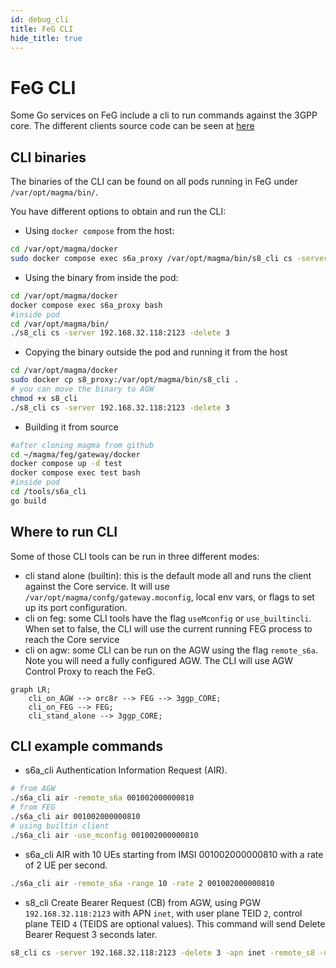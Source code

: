 ```yaml
---
id: debug_cli
title: FeG CLI
hide_title: true
---
```


# FeG CLI

Some Go services on FeG include a cli to run commands against the
3GPP core. The different clients source code can be seen at
[here](https://github.com/magma/magma/tree/master/feg/gateway/tools)

## CLI binaries

The binaries of the CLI can be found on all pods running in FeG under
`/var/opt/magma/bin/`.

You have different options to obtain and run the CLI:

- Using `docker compose` from the host:

```bash
cd /var/opt/magma/docker
sudo docker compose exec s6a_proxy /var/opt/magma/bin/s8_cli cs -server 192.168.32.118:2123 -delete 3
```

- Using the binary from inside the pod:

```bash
cd /var/opt/magma/docker
docker compose exec s6a_proxy bash
#inside pod
cd /var/opt/magma/bin/
./s8_cli cs -server 192.168.32.118:2123 -delete 3
```

- Copying the binary outside the pod and running it from the host

```bash
cd /var/opt/magma/docker
sudo docker cp s8_proxy:/var/opt/magma/bin/s8_cli .
# you can move the binary to AGW
chmod +x s8_cli
./s8_cli cs -server 192.168.32.118:2123 -delete 3
```

- Building it from source

```bash
#after cloning magma from github
cd ~/magma/feg/gateway/docker
docker compose up -d test
docker compose exec test bash
#inside pod
cd /tools/s6a_cli
go build
```

## Where to run CLI

Some of those CLI tools can be run in three different modes:

- cli stand alone (builtin): this is the default mode all and runs the client
  against the Core service. It will use
  `/var/opt/magma/confg/gateway.moconfig`, local env vars, or flags to set up
  its port configuration.
- cli on feg: some CLI tools have the flag `useMconfig` or `use_builtincli`.
  When set to false, the CLI will use the current running FEG process to reach
  the Core service
- cli on agw: some CLI can be run on the AGW using the flag `remote_s6a`. Note
  you will need a fully configured AGW. The CLI will use AGW Control Proxy to
  reach the FeG.

```mermaid
graph LR;
    cli_on_AGW --> orc8r --> FEG --> 3ggp_CORE;
    cli_on_FEG --> FEG;
    cli_stand_alone --> 3ggp_CORE;
```

## CLI example commands

- s6a_cli Authentication Information Request (AIR).

```bash
# from AGW
./s6a_cli air -remote_s6a 001002000000810
# from FEG
./s6a_cli air 001002000000810
# using builtin client
./s6a_cli air -use_mconfig 001002000000810
```

- s6a_cli AIR with 10 UEs starting from IMSI 001002000000810 with a rate of
2 UE per second.

```bash
./s6a_cli air -remote_s6a -range 10 -rate 2 001002000000810
```

- s8_cli Create Bearer Request (CB) from AGW, using PGW `192.168.32.118:2123`
with APN `inet`, with user plane TEID `2`, control plane TEID `4` (TEIDS are
optional values). This command will send Delete Bearer Request 3 seconds
later.

```bash
s8_cli cs -server 192.168.32.118:2123 -delete 3 -apn inet -remote_s8 -uteid 2 -cteid 4 001002000000810
```
